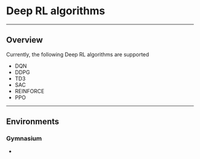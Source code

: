 # Deep RL algorithms

---
## Overview
Currently, the following Deep RL algorithms are supported

* DQN
* DDPG
* TD3
* SAC
* REINFORCE
* PPO


---
## Environments

### Gymnasium

-
